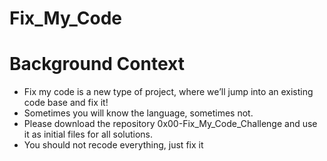 # Fix_My_Code
# Background Context
* Fix my code is a new type of project, where we’ll jump into an existing code base and fix it!
* Sometimes you will know the language, sometimes not.
* Please download the repository 0x00-Fix_My_Code_Challenge and use it as initial files for all solutions.
* You should not recode everything, just fix it
